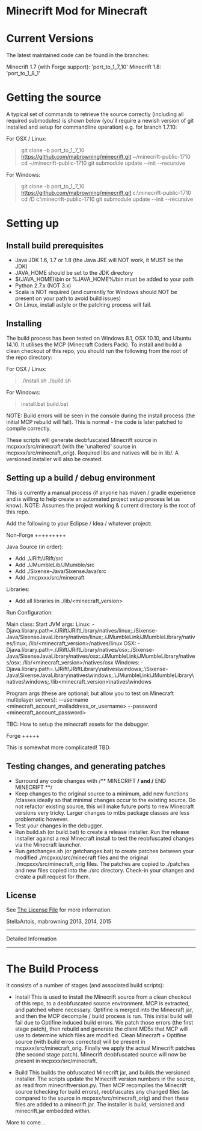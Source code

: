 Minecrift Mod for Minecraft
===========================

Current Versions
================

The latest maintained code can be found in the branches:

Minecrift 1.7 (with Forge support): 'port_to_1_7_10'
Minecrift 1.8:                      'port_to_1_8_1'

Getting the source
==================

A typical set of commands to retrieve the source correctly (including all required
submodules) is shown below (you'll require a newish version of git installed and setup for
commandline operation) e.g. for branch 1.7.10:

For OSX / Linux:

> git clone -b port_to_1_7_10 https://github.com/mabrowning/minecrift.git ~/minecrift-public-1710
> cd ~/minecrift-public-1710
> git submodule update --init --recursive

For Windows:

>git clone -b port_to_1_7_10 https://github.com/mabrowning/minecrift.git c:\minecrift-public-1710
>cd /D c:\minecrift-public-1710
>git submodule update --init --recursive

Setting up
==========

Install build prerequisites
---------------------------

- Java JDK 1.6, 1.7 or 1.8 (the Java JRE will NOT work, it MUST be the JDK)
- JAVA_HOME should be set to the JDK directory
- ${JAVA_HOME}\bin or %JAVA_HOME%/bin must be added to your path
- Python 2.7.x (NOT 3.x)
- Scala is NOT required (and currently for Windows should NOT be present on your path to avoid
  build issues)
- On Linux, install astyle or the patching process will fail.

Installing
----------

The build process has been tested on Windows 8.1, OSX 10.10, and Ubuntu 14.10. It utilises the
MCP (Minecraft Coders Pack). To install and build a clean checkout of this repo,
you should run the following from the root of the repo directory:

For OSX / Linux:

> ./install.sh
> ./build.sh

For Windows:

> install.bat
> build.bat

NOTE: Build errors will be seen in the console during the install process (the initial MCP rebuild will
fail). This is normal - the code is later patched to compile correctly.

These scripts will generate deobfuscated Minecrift source in mcpxxx/src/minecraft (with the 'unaltered'
source in mcpxxx/src/minecraft_orig). Required libs and natives will be in lib/<mcversion>. A versioned
installer will also be created.

Setting up a build / debug environment
--------------------------------------

This is currently a manual process (if anyone has maven / gradle experience and is willing to help create an
automated project setup process let us know). NOTE: Assumes the project working & current directory
is the root of this repo.

Add the following to your Eclipse / Idea / whatever project:

Non-Forge
+++++++++

Java Source (in order):

- Add ./JRift/JRift/src
- Add ./JMumbleLib/JMumble/src
- Add ./Sixense-Java/SixenseJava/src
- Add ./mcpxxx/src/minecraft

Libraries:

- Add all libraries in ./lib/<minecraft_version>

Run Configuration:

Main class: Start
JVM args:
Linux:
-Djava.library.path=./JRift/JRiftLibrary/natives/linux;./Sixense-Java/SixenseJavaLibrary/natives/linux;./JMumbleLink/JMumbleLibrary/natives/linux;./lib/<minecraft_version>/natives/linux
OSX:
-Djava.library.path=./JRift/JRiftLibrary/natives/osx:./Sixense-Java/SixenseJavaLibrary/natives/osx:./JMumbleLink/JMumbleLibrary/natives/osx:./lib/<minecraft_version>/natives/osx
Windows:
-Djava.library.path=.\JRift\JRiftLibrary\natives\windows;.\Sixense-Java\SixenseJavaLibrary\natives\windows;.\JMumbleLink\JMumbleLibrary\natives\windows;.\lib\<minecraft_version>\natives\windows

Program args (these are optional; but allow you to test on Minecraft multiplayer servers):
--username <minecraft_account_mailaddress_or_username> --password <minecraft_account_password>

TBC: How to setup the minecraft assets for the debugger.

Forge
+++++

This is somewhat more complicated! TBD.

Testing changes, and generating patches
---------------------------------------

- Surround any code changes with /** MINECRIFT **/ and /** END MINECRIFT **/
- Keep changes to the original source to a minimum, add new functions /classes ideally so that minimal changes
occur to the existing source. Do not refactor existing source, this will make future ports to new Minecraft
versions very tricky. Larger changes to mtbs package classes are less problematic however.
- Test your changes in the debugger.
- Run build.sh (or build.bat) to create a release installer. Run the release installer against
a real Minecraft install to test the reobfuscated changes via the Minecraft launcher.
- Run getchanges.sh (or getchanges.bat) to create patches between your modified ./mcpxxx/src/minecraft files
and the original ./mcpxxx/src/minecraft_orig files. The patches are copied to ./patches and new files copied
into the ./src directory. Check-in your changes and create a pull request for them.

License
-------

See [The License File](LICENSE.md) for more information.

StellaArtois, mabrowning 2013, 2014, 2015


*********************************************
Detailed Information
*********************************************

The Build Process
=================

It consists of a number of stages (and associated build scripts):

- Install
This is used to install the Minecrift source from a clean checkout of this repo, to a deobfuscated
source environment.
MCP is extracted, and patched where necessary. Optifine is merged into the Minecraft jar, and then
the MCP decompile / build process is run. This initial build will fail due to Optifine induced
build errors. We patch those errors (the first stage patch), then rebuild and generate the
client MD5s that MCP will use to determine which files are modified. Clean Minecraft + Optifine source
(with build erros corrected) will be present in mcpxxx/src/minecraft_orig.
Finally we apply the actual Minecrift patches (the second stage patch). Minecrift deobfuscated source
will now be present in mcpxxx/src/minecraft.

- Build
This builds the obfuscated Minecrift jar, and builds the versioned installer.
The scripts update the Minecrift version numbers in the source, as read from minecriftversion.py. Then
MCP recompiles the Minecrift source (checking for build errors), reobfuscates any changed files
(as compared to the source in mcpxxx/src/minecraft_orig) and then these files are added to a minecrift.jar.
The installer is build, versioned and minecrift.jar embedded within.

More to come...
